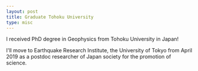 ```yaml
---
layout: post
title: Graduate Tohoku University
type: misc
---
```


I received PhD degree in Geophysics from Tohoku University in Japan!

I'll move to Earthquake Research Institute, the University of Tokyo from April 2019 as a postdoc researcher of Japan society for the promotion of science.